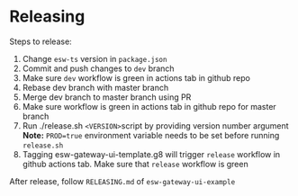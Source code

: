 # Releasing

Steps to release:

1. Change `esw-ts` version in `package.json`
2. Commit and push changes to `dev` branch
3. Make sure `dev` workflow is green in actions tab in github repo
4. Rebase dev branch with master branch
5. Merge dev branch to master branch using PR
6. Make sure workflow is green in actions tab in github repo for master branch
7. Run ./release.sh `<VERSION>`script by providing version number argument
    **Note:** `PROD=true` environment variable needs to be set before running `release.sh`
8. Tagging esw-gateway-ui-template.g8 will trigger `release` workflow in github actions tab. Make sure that `release` workflow is green
   
After release, follow `RELEASING.md` of `esw-gateway-ui-example`
